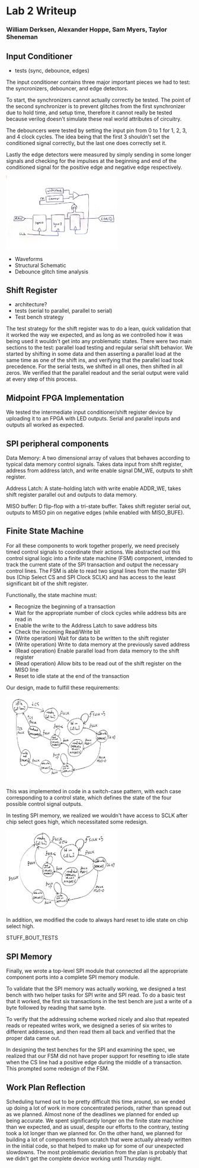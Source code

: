 
# Lab 2 Writeup
### William Derksen, Alexander Hoppe, Sam Myers, Taylor Sheneman

## Input Conditioner
- tests (sync, debounce, edges)

The input conditioner contains three major important pieces we had to test: the syncronizers, debouncer, and edge detectors.

To start, the synchronizers cannot actually correctly be tested.  The point of the second synchronizer is to prevent glitches from the first synchronizer due to hold time, and setup time, therefore it cannot really be tested because verilog doesn't simulate these real world attributes of circuitry.

The debouncers were tested by setting the input pin from 0 to 1 for 1, 2, 3, and 4 clock cycles.  The idea being that the first 3 shouldn't set the conditioned signal correctly, but the last one does correctly set it.

Lastly the edge detectors were measured by simply sending in some longer signals and checking for the impulses at the beginning and end of the conditioned signal for the positive edge and negative edge respectively.

<img src="input_conditioner.png" alt="Input Conditioner structural schematic" style="width:300px;">

- Waveforms
- Structural Schematic
- Debounce glitch time analysis

## Shift Register
- architecture?
- tests (serial to parallel, parallel to serial)
- Test bench strategy

The test strategy for the shift register was to do a lean, quick validation that it worked the way we expected, and as long as we controlled how it was being used it wouldn't get into any problematic states. There were two main sections to the test: parallel load testing and regular serial shift behavior. We started by shifting in some data and then asserting a parallel load at the same time as one of the shift ins, and verifying that the parallel load took precedence. For the serial tests, we shifted in all ones, then shifted in all zeros. We verified that the parallel readout and the serial output were valid at every step of this process.

## Midpoint FPGA Implementation

We tested the intermediate input conditioner/shift register device by uploading it to an FPGA with LED outputs. Serial and parallel inputs and outputs all worked as expected.

## SPI peripheral components

Data Memory: A two dimensional array of values that behaves according to typical data memory control signals. Takes data input from shift register, address from address latch, and write enable signal DM_WE, outputs to shift register.

Address Latch: A state-holding latch with write enable ADDR_WE, takes shift register parallel out and outputs to data memory.

MISO buffer: D flip-flop with a tri-state buffer. Takes shift register serial out, outputs to MISO pin on negative edges (while enabled with MISO_BUFE).

## Finite State Machine

For all these components to work together properly, we need precisely timed control signals to coordinate their actions. We abstracted out this control signal logic into a finite state machine (FSM) component, intended to track the current state of the SPI transaction and output the necessary control lines. The FSM is able to read two signal lines from the master SPI bus (Chip Select CS and SPI Clock SCLK) and has access to the least significant bit of the shift register.

Functionally, the state machine must:
  - Recognize the beginning of a transaction
  - Wait for the appropriate number of clock cycles while address bits are read in
  - Enable the write to the Address Latch to save address bits
  - Check the incoming Read/Write bit
  - (Write operation) Wait for data to be written to the shift register
  - (Write operation) Write to data memory at the previously saved address
  - (Read operation) Enable parallel load from data memory to the shift register
  - (Read operation) Allow bits to be read out of the shift register on the MISO line
  - Reset to idle state at the end of the transaction

Our design, made to fulfill these requirements:

<img src="fsm_board.jpg" alt="FSM_board" style="width:300px;">

This was implemented in code in a switch-case pattern, with each case corresponding to a control state, which defines the state of the four possible control signal outputs.

In testing SPI memory, we realized we wouldn't have access to SCLK after chip select goes high, which necessitated some redesign.

<img src="fsm_fixed.jpg" alt="FSM_board" style="width:300px;">

In addition, we modified the code to always hard reset to idle state on chip select high.

STUFF_BOUT_TESTS

## SPI Memory

Finally, we wrote a top-level SPI module that connected all the appropriate component ports into a complete SPI memory module.

To validate that the SPI memory was actually working, we designed a test bench with two helper tasks for SPI write and SPI read. To do a basic test that it worked, the first six transactions in the test bench are just a write of a byte followed by reading that same byte.

To verify that the addressing scheme worked nicely and also that repeated reads or repeated writes work, we designed a series of six writes to different addresses, and then read them all back and verified that the proper data came out.

In designing the test benches for the SPI and examining the spec, we realized that our FSM did not have proper support for resetting to idle state when the CS line had a positive edge during the middle of a transaction. This prompted some redesign of the FSM.

## Work Plan Reflection

Scheduling turned out to be pretty difficult this time around, so we ended up doing a lot of work in more concentrated periods, rather than spread out as we planned. Almost none of the deadlines we planned for ended up being accurate. We spent significantly longer on the finite state machine than we expected, and as usual, despite our efforts to the contrary, testing took a lot longer than we planned for. On the other hand, we planned for building a lot of components from scratch that were actually already written in the initial code, so that helped to make up for some of our unexpected slowdowns. The most problematic deviation from the plan is probably that we didn't get the complete device working until Thursday night.
